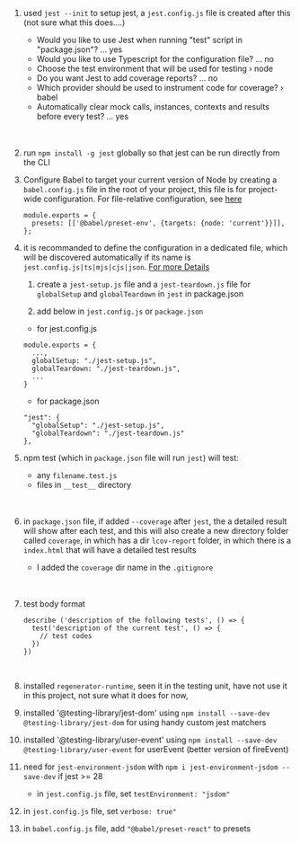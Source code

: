 1. used `jest --init` to setup jest, a `jest.config.js` file is created after this (not sure what this does....)

    - Would you like to use Jest when running "test" script in "package.json"? … yes
    - Would you like to use Typescript for the configuration file? … no
    - Choose the test environment that will be used for testing › node
    - Do you want Jest to add coverage reports? … no
    - Which provider should be used to instrument code for coverage? › babel
    - Automatically clear mock calls, instances, contexts and results before every test? … yes
    <br>
    <br>

1. run `npm install -g jest` globally so that jest can be run directly from the CLI

1. Configure Babel to target your current version of Node by creating a `babel.config.js` file in the root of your project, this file is for project-wide configuration. For file-relative configuration, see [here](https://babeljs.io/docs/en/config-files)
    ```
    module.exports = {
      presets: [['@babel/preset-env', {targets: {node: 'current'}}]],
    };
    ```



1. it is recommanded to define the configuration in a dedicated file, which will be discovered automatically if its name is `jest.config.js|ts|mjs|cjs|json`. [For more Details](https://jestjs.io/docs/configuration)

    1. create a `jest-setup.js` file and a `jest-teardown.js` file for `globalSetup` and `globalTeardown` in `jest` in package.json

    1. add below in `jest.config.js` or `package.json`
      - for jest.config.js
      ```
      module.exports = {
        ...,
        globalSetup: "./jest-setup.js",
        globalTeardown: "./jest-teardown.js",
        ...
      }
      ```
      - for package.json
      ```
      "jest": {
        "globalSetup": "./jest-setup.js",
        "globalTeardown": "./jest-teardown.js"
      },
      ```

1. npm test (which in `package.json` file will run `jest`) will test:
    - any `filename.test.js`
    - files in `__test__` directory
    <br>
    <br>

1. in `package.json` file, if added `--coverage` after `jest`, the a detailed result will show after each test, and this will also create a new directory folder called `coverage`, in which has a dir `lcov-report` folder, in which there is a `index.html` that will have a detailed test results
    - I added the `coverage` dir name in the `.gitignore`
    <br>
    <br>

1. test body format
    ```
    describe ('description of the following tests', () => {
      test('description of the current test', () => {
        // test codes
      })
    })
    ```
    <br>
1. installed `regenerator-runtime`, seen it in the testing unit, have not use it in this project, not sure what it does for now, 

1. installed '@testing-library/jest-dom' using `npm install --save-dev @testing-library/jest-dom` for using handy custom jest matchers 

1. installed '@testing-library/user-event' using `npm install --save-dev @testing-library/user-event` for userEvent (better version of fireEvent)

1. need for `jest-environment-jsdom` with `npm i jest-environment-jsdom --save-dev` if jest >= 28
   - in `jest.config.js` file, set `testEnvironment: "jsdom"`

1. in `jest.config.js` file, set `verbose: true"`

1. in `babel.config.js` file, add `"@babel/preset-react"` to presets